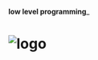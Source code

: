 ______low level programming_______

# ![logo](https://th.bing.com/th/id/OIP.0D9zGIQXQEIZFYD9tpRXgQHaD1?pid=ImgDet&rs=1)

